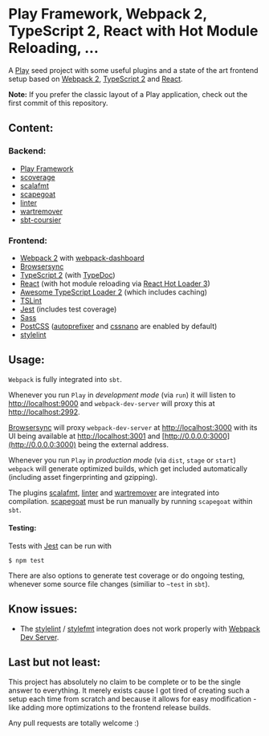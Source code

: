 # Play Framework, Webpack 2, TypeScript 2, React with Hot Module Reloading, ...

A [Play](https://www.playframework.com/) seed project with some useful plugins and a state of the art frontend setup based on [Webpack 2](https://webpack.github.io/), [TypeScript 2](https://www.typescriptlang.org/) and [React](https://facebook.github.io/react/).

__Note:__ If you prefer the classic layout of a Play application, check out the first commit of this repository.

## Content:

### Backend:

* [Play Framework](https://www.playframework.com/)
* [scoverage](http://scoverage.org/)
* [scalafmt](https://olafurpg.github.io/scalafmt/)
* [scapegoat](https://github.com/sksamuel/scapegoat)
* [linter](https://github.com/HairyFotr/linter)
* [wartremover](https://github.com/puffnfresh/wartremover)
* [sbt-coursier](https://github.com/alexarchambault/coursier)

### Frontend:

* [Webpack 2](https://webpack.github.io/) with [webpack-dashboard](https://github.com/FormidableLabs/webpack-dashboard)
* [Browsersync](https://browsersync.io/)
* [TypeScript 2](https://www.typescriptlang.org/) (with [TypeDoc](https://github.com/TypeStrong/typedoc))
* [React](https://facebook.github.io/react/) (with hot module reloading via [React Hot Loader 3](https://github.com/gaearon/react-hot-loader))
* [Awesome TypeScript Loader 2](https://github.com/s-panferov/awesome-typescript-loader) (which includes caching)
* [TSLint](https://palantir.github.io/tslint/)
* [Jest](https://facebook.github.io/jest/) (includes test coverage)
* [Sass](http://sass-lang.com/)
* [PostCSS](https://github.com/postcss/postcss) ([autoprefixer](https://github.com/postcss/autoprefixer) and [cssnano](http://cssnano.co/) are enabled by default)
* [stylelint](http://stylelint.io/)

## Usage:

```Webpack``` is fully integrated into ```sbt```.

Whenever you run ```Play``` in _development mode_ (via ```run```) it will listen to [http://localhost:9000](http://localhost:9000) and ```webpack-dev-server``` will proxy this at [http://localhost:2992](http://localhost:2992).

[Browsersync](https://browsersync.io/) will proxy ```webpack-dev-server``` at [http://localhost:3000](http://localhost:3000) with its UI being available at [http://localhost:3001](http://localhost:3001) and [http://0.0.0.0:3000](http://0.0.0.0:3000) being the external address.

Whenever you run ```Play``` in _production mode_ (via ```dist```, ```stage``` or ```start```) ```webpack``` will generate optimized builds, which get included automatically (including asset fingerprinting and gzipping).

The plugins [scalafmt](https://olafurpg.github.io/scalafmt/), [linter](https://github.com/HairyFotr/linter) and [wartremover](https://github.com/puffnfresh/wartremover) are integrated into compilation. [scapegoat](https://github.com/sksamuel/scapegoat) must be run manually by running ```scapegoat``` within ```sbt```.

#### Testing:

Tests with [Jest](https://facebook.github.io/jest/) can be run with

```
$ npm test
```

There are also options to generate test coverage or do ongoing testing, whenever some source file changes (similiar to ```~test``` in ```sbt```).

## Know issues:

* The [stylelint](http://stylelint.io/) / [stylefmt](https://github.com/morishitter/stylefmt) integration does not work properly with [Webpack Dev Server](https://webpack.github.io/docs/webpack-dev-server.html).

## Last but not least:

This project has absolutely no claim to be complete or to be the single answer to everything. It merely exists cause I got tired of creating such a setup each time from scratch and because it allows for easy modification - like adding more optimizations to the frontend release builds.

Any pull requests are totally welcome :)
